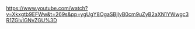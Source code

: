 https://www.youtube.com/watch?v=Xkxgtb9EFWw&t=269s&pp=ygUgY8OgaSBjIyB0cm9uZyB2aXN1YWwgc3R1ZGlvIGNvZGU%3D
